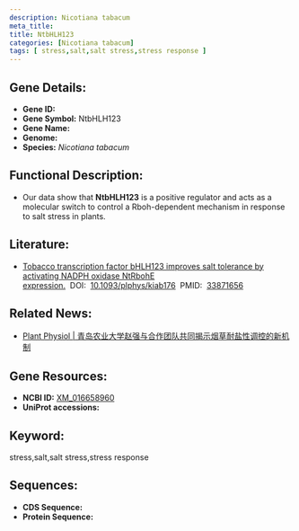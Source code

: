 ```yaml
---
description: Nicotiana tabacum
meta_title:
title: NtbHLH123
categories: [Nicotiana tabacum]
tags: [ stress,salt,salt stress,stress response ]
---
```


## Gene Details:
- **Gene ID:**	[]()
- **Gene Symbol:** NtbHLH123
- **Gene Name:** 
- **Genome:** []()
- **Species:** *Nicotiana tabacum*

## Functional Description:
   - Our data show that **NtbHLH123** is a positive regulator and acts as a molecular switch to control a Rboh-dependent mechanism in response to salt stress in plants.

## Literature:
   - [Tobacco transcription factor bHLH123 improves salt tolerance by activating NADPH oxidase NtRbohE expression.]( https://academic.oup.com/plphys/article/186/3/1706/6237925?login=false)&nbsp;&nbsp;DOI:&nbsp;&nbsp;[10.1093/plphys/kiab176](https://academic.oup.com/plphys/article/186/3/1706/6237925?login=false)&nbsp;&nbsp;PMID:&nbsp;&nbsp;[33871656](https://pubmed.ncbi.nlm.nih.gov/33871656/)

## Related News:
   - [Plant Physiol | 青岛农业大学赵强与合作团队共同揭示烟草耐盐性调控的新机制](https://mp.weixin.qq.com/s?__biz=Mzg3MDEwNDEyMg==&mid=2247508790&idx=7&sn=0b6903ac0fe0faf440a1102602d1a988&chksm=ce900e63f9e7877572470bdfbdbae4d92b49b622388a474725cac2c6b58ed51065900f53bd5f&scene=27#wechat_redirect)

## Gene Resources:
- **NCBI ID:** [XM_016658960](https://www.ncbi.nlm.nih.gov/gene/?term=XM_016658960)
- **UniProt accessions:** [](https://www.uniprot.org/uniprotkb//entry)

## Keyword:
stress,salt,salt stress,stress response

## Sequences:
- **CDS Sequence:**
- **Protein Sequence:**
